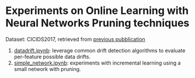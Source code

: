 # Experiments on Online Learning with Neural Networks Pruning techniques

Dataset: CICIDS2017, retrieved from [previous pubblication](https://github.com/Western-OC2-Lab/PWPAE-Concept-Drift-Detection-and-Adaptation/blob/main/data/cic_0.01km.csv)

1. [datadrift.ipynb](./datadrift.ipynb): leverage common drift detection algorithms to evaluate per-feature possible data drifts.
1. [simple_network.ipynb](./simple_network.ipynb): experiments with incremental learning using a small network with pruning.
